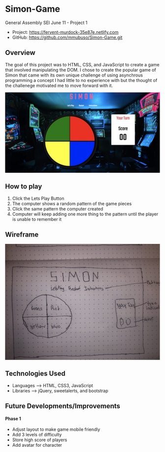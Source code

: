 # Simon-Game
General Assembly SEI June 11 - Project 1


- Project: https://fervent-murdock-35e87e.netlify.com
- GitHub: https://github.com/mmubuso/Simon-Game.git

## Overview
The goal of this project was to HTML, CSS, and JavaScript to create a game 
that involved manipulating the DOM. I chose to create the popular game of Simon 
that came with its own unique challenge of using asynchrous programming a concept
I had little to no experience with but the thought of the challenege motivated me to move forward with it.


![Picture of Simon](https://github.com/mmubuso/Simon-Game/blob/master/Simon-Game.png)

## How to play
1. Click the Lets Play Button
2. The computer shows a random pattern of the game pieces
3. Click the same pattern the computer created
4. Computer will keep adding one more thing to the pattern 
   until the player is unable to remember it


## Wireframe
!["A Wireframe of Simon"](https://github.com/mmubuso/Simon-Game/blob/master/Simon-wireframe.jpeg)

## Technologies Used
- Languages --> HTML, CSS3, JavaScript
- Libraries --> jQuery, sweetalerts, and bootstrap 

## Future Developments/Improvements

#### Phase 1
- Adjust layout to make game mobile friendly
- Add 3 levels of difficulty
- Store high score of players 
- Add avatar for character



